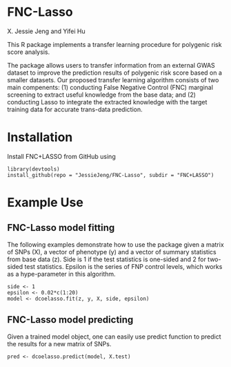 # FNC-Lasso
X. Jessie Jeng and Yifei Hu

This R package implements a transfer learning procedure for polygenic risk score analysis.  

The package allows users to transfer information from an external GWAS dataset to improve the prediction results of polygenic risk score based on a smaller datasets. Our proposed transfer learning algorithm consists of two main compenents: (1)
conducting False Negative Control (FNC) marginal screening to extract useful knowledge from
the base data; and (2) conducting Lasso to integrate the extracted knowledge with
the target training data for accurate trans-data prediction.

# Installation
Install FNC+LASSO from GitHub using

```r{echo = FALSE, message = FALSE}
library(devtools)
install_github(repo = "JessieJeng/FNC-Lasso", subdir = "FNC+LASSO")
```

# Example Use


## FNC-Lasso model fitting
The following examples demonstrate how to use the package given a matrix of SNPs (X), a vector of phenotype (y) and a vector of summary statistics from base data (z).  Side is 1 if the test statistics is one-sided and 2 for two-sided test statistics. Epsilon is the series of FNP control levels, which works as a hype-parameter in this algorithm.

```r{echo = FALSE, message = FALSE}
side <- 1
epsilon <- 0.02*c(1:20)
model <- dcoelasso.fit(z, y, X, side, epsilon)
```
## FNC-Lasso model predicting
Given a trained model object, one can easily use predict function to predict the results for a new matrix of SNPs.


```r{echo = FALSE, message = FALSE}
pred <- dcoelasso.predict(model, X.test)
```
